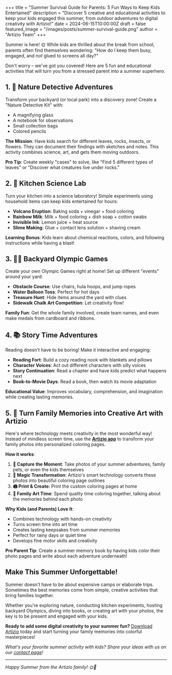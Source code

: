 +++
title = "Summer Survival Guide for Parents: 5 Fun Ways to Keep Kids Entertained"
description = "Discover 5 creative and educational activities to keep your kids engaged this summer, from outdoor adventures to digital creativity with Artizio!"
date = 2024-06-15T10:00:00Z
draft = false
featured_image = "/images/posts/summer-survival-guide.png"
author = "Artizio Team"
+++

Summer is here! 🌞 While kids are thrilled about the break from school, parents often find themselves wondering: "How do I keep them busy, engaged, and *not* glued to screens all day?" 

Don't worry – we've got you covered! Here are 5 fun and educational activities that will turn you from a stressed parent into a summer superhero.

## 1. 🌿 Nature Detective Adventures

Transform your backyard (or local park) into a discovery zone! Create a "Nature Detective Kit" with:
- A magnifying glass
- A notebook for observations
- Small collection bags
- Colored pencils

**The Mission**: Have kids search for different leaves, rocks, insects, or flowers. They can document their findings with sketches and notes. This activity combines science, art, and gets them moving outdoors.

**Pro Tip**: Create weekly "cases" to solve, like "Find 5 different types of leaves" or "Discover what creatures live under rocks."

## 2. 🧪 Kitchen Science Lab

Turn your kitchen into a science laboratory! Simple experiments using household items can keep kids entertained for hours:

- **Volcano Eruption**: Baking soda + vinegar + food coloring
- **Rainbow Milk**: Milk + food coloring + dish soap + cotton swabs
- **Invisible Ink**: Lemon juice + heat source
- **Slime Making**: Glue + contact lens solution + shaving cream

**Learning Bonus**: Kids learn about chemical reactions, colors, and following instructions while having a blast!

## 3. 🏃‍♀️ Backyard Olympic Games

Create your own Olympic Games right at home! Set up different "events" around your yard:
- **Obstacle Course**: Use chairs, hula hoops, and jump ropes
- **Water Balloon Toss**: Perfect for hot days
- **Treasure Hunt**: Hide items around the yard with clues
- **Sidewalk Chalk Art Competition**: Let creativity flow!

**Family Fun**: Get the whole family involved, create team names, and even make medals from cardboard and ribbons.

## 4. 📚 Story Time Adventures

Reading doesn't have to be boring! Make it interactive and engaging:
- **Reading Fort**: Build a cozy reading nook with blankets and pillows
- **Character Voices**: Act out different characters with silly voices
- **Story Continuation**: Read a chapter and have kids predict what happens next
- **Book-to-Movie Days**: Read a book, then watch its movie adaptation

**Educational Value**: Improves vocabulary, comprehension, and imagination while creating lasting memories.

## 5. 🎨 Turn Family Memories into Creative Art with Artizio

Here's where technology meets creativity in the most wonderful way! Instead of mindless screen time, use the <a href="/" target="_blank">**Artizio app**</a> to transform your family photos into personalized coloring pages.

**How it works**:
1. **📸 Capture the Moment**: Take photos of your summer adventures, family pets, or even the kids themselves
2. **🎨 Magic Transformation**: Artizio's smart technology converts these photos into beautiful coloring page outlines
3. **🖨️ Print & Create**: Print the custom coloring pages at home
4. **🌈 Family Art Time**: Spend quality time coloring together, talking about the memories behind each photo

**Why Kids (and Parents) Love It**:
- Combines technology with hands-on creativity
- Turns screen time into art time
- Creates lasting keepsakes from summer memories
- Perfect for rainy days or quiet time
- Develops fine motor skills and creativity

**Pro Parent Tip**: Create a summer memory book by having kids color their photo pages and write about each adventure underneath!

## Make This Summer Unforgettable! 

Summer doesn't have to be about expensive camps or elaborate trips. Sometimes the best memories come from simple, creative activities that bring families together. 

Whether you're exploring nature, conducting kitchen experiments, hosting backyard Olympics, diving into books, or creating art with your photos, the key is to be present and engaged with your kids.

**Ready to add some digital creativity to your summer fun?** [Download Artizio](https://apps.apple.com/us/app/artizio/id6748326716) today and start turning your family memories into colorful masterpieces! 

*What's your favorite summer activity with kids? Share your ideas with us on our [contact page](/contact/#send-us-a-message)!*

---

*Happy Summer from the Artizio family! 🌞🎨* 
